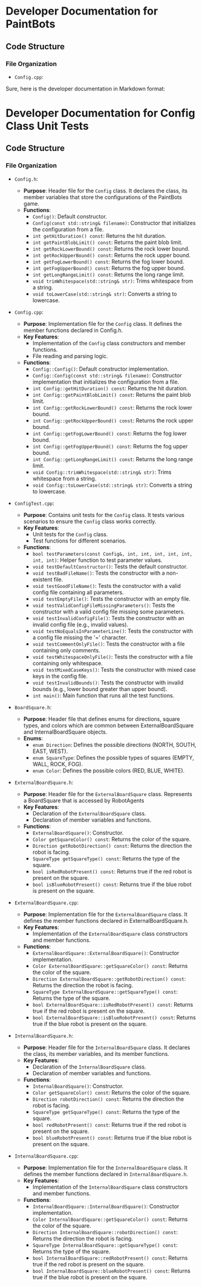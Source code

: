 # Developer Documentation for PaintBots

## Code Structure
### File Organization
- `Config.cpp`: 

Sure, here is the developer documentation in Markdown format:

# Developer Documentation for Config Class Unit Tests

## Code Structure

### File Organization

- `Config.h`:
  - **Purpose**: Header file for the `Config` class. It declares the class, its member variables that store the configurations of the PaintBots game. 
  - **Functions**:
    - `Config()`: Default constructor.
    - `Config(const std::string& filename)`: Constructor that initializes the configuration from a file.
    - `int getHitDuration() const`: Returns the hit duration.
    - `int getPaintBlobLimit() const`: Returns the paint blob limit.
    - `int getRockLowerBound() const`: Returns the rock lower bound.
    - `int getRockUpperBound() const`: Returns the rock upper bound.
    - `int getFogLowerBound() const`: Returns the fog lower bound.
    - `int getFogUpperBound() const`: Returns the fog upper bound.
    - `int getLongRangeLimit() const`: Returns the long range limit.
    - `void trimWhitespace(std::string& str)`: Trims whitespace from a string.
    - `void toLowerCase(std::string& str)`: Converts a string to lowercase.

- `Config.cpp`:
  - **Purpose**: Implementation file for the `Config` class. It defines the member functions declared in Config.h.
  - **Key Features**:
    - Implementation of the `Config` class constructors and member functions.
    - File reading and parsing logic.
  - **Functions**:
    - `Config::Config()`: Default constructor implementation.
    - `Config::Config(const std::string& filename)`: Constructor implementation that initializes the configuration from a file.
    - `int Config::getHitDuration() const`: Returns the hit duration.
    - `int Config::getPaintBlobLimit() const`: Returns the paint blob limit.
    - `int Config::getRockLowerBound() const`: Returns the rock lower bound.
    - `int Config::getRockUpperBound() const`: Returns the rock upper bound.
    - `int Config::getFogLowerBound() const`: Returns the fog lower bound.
    - `int Config::getFogUpperBound() const`: Returns the fog upper bound.
    - `int Config::getLongRangeLimit() const`: Returns the long range limit.
    - `void Config::trimWhitespace(std::string& str)`: Trims whitespace from a string.
    - `void Config::toLowerCase(std::string& str)`: Converts a string to lowercase.

- `ConfigTest.cpp`:
  - **Purpose**: Contains unit tests for the `Config` class. It tests various scenarios to ensure the `Config` class works correctly.
  - **Key Features**:
    - Unit tests for the `Config` class.
    - Test functions for different scenarios.
  - **Functions**:
    - `bool testParameters(const Config&, int, int, int, int, int, int, int)`: Helper function to test parameter values.
    - `void testDefaultConstructor()`: Tests the default constructor.
    - `void testBadFileName()`: Tests the constructor with a non-existent file.
    - `void testGoodFileName()`: Tests the constructor with a valid config file containing all parameters.
    - `void testEmptyFile()`: Tests the constructor with an empty file.
    - `void testValidConfigFileMissingParameters()`: Tests the constructor with a valid config file missing some parameters.
    - `void testInvalidConfigFile()`: Tests the constructor with an invalid config file (e.g., invalid values).
    - `void testNoEqualsInParameterLine()`: Tests the constructor with a config file missing the '=' character.
    - `void testCommentOnlyFile()`: Tests the constructor with a file containing only comments.
    - `void testWhitespaceOnlyFile()`: Tests the constructor with a file containing only whitespace.
    - `void testMixedCaseKeys()`: Tests the constructor with mixed case keys in the config file.
    - `void testInvalidBounds()`: Tests the constructor with invalid bounds (e.g., lower bound greater than upper bound).
    - `int main()`: Main function that runs all the test functions.

- `BoardSquare.h`:
  - **Purpose**: Header file that defines enums for directions, square types, and colors which are common between ExternalBoardSquare and InternalBoardSquare objects.
  - **Enums**:
    - `enum Direction`: Defines the possible directions (NORTH, SOUTH, EAST, WEST).
    - `enum SquareType`: Defines the possible types of squares (EMPTY, WALL, ROCK, FOG).
    - `enum Color`: Defines the possible colors (RED, BLUE, WHITE).

- `ExternalBoardSquare.h`:
  - **Purpose**: Header file for the `ExternalBoardSquare` class. Represents a BoardSquare that is accessed by RobotAgents
  - **Key Features**:
    - Declaration of the `ExternalBoardSquare` class.
    - Declaration of member variables and functions.
  - **Functions**:
    - `ExternalBoardSquare()`: Constructor.
    - `Color getSquareColor() const`: Returns the color of the square.
    - `Direction getRobotDirection() const`: Returns the direction the robot is facing.
    - `SquareType getSquareType() const`: Returns the type of the square.
    - `bool isRedRobotPresent() const`: Returns true if the red robot is present on the square.
    - `bool isBlueRobotPresent() const`: Returns true if the blue robot is present on the square.

- `ExternalBoardSquare.cpp`:
  - **Purpose**: Implementation file for the `ExternalBoardSquare` class. It defines the member functions declared in ExternalBoardSquare.h.
  - **Key Features**:
    - Implementation of the `ExternalBoardSquare` class constructors and member functions.
  - **Functions**:
    - `ExternalBoardSquare::ExternalBoardSquare()`: Constructor implementation.
    - `Color ExternalBoardSquare::getSquareColor() const`: Returns the color of the square.
    - `Direction ExternalBoardSquare::getRobotDirection() const`: Returns the direction the robot is facing.
    - `SquareType ExternalBoardSquare::getSquareType() const`: Returns the type of the square.
    - `bool ExternalBoardSquare::isRedRobotPresent() const`: Returns true if the red robot is present on the square.
    - `bool ExternalBoardSquare::isBlueRobotPresent() const`: Returns true if the blue robot is present on the square.

- `InternalBoardSquare.h`:
  - **Purpose**: Header file for the `InternalBoardSquare` class. It declares the class, its member variables, and its member functions.
  - **Key Features**:
    - Declaration of the `InternalBoardSquare` class.
    - Declaration of member variables and functions.
  - **Functions**:
    - `InternalBoardSquare()`: Constructor.
    - `Color getSquareColor() const`: Returns the color of the square.
    - `Direction robotDirection() const`: Returns the direction the robot is facing.
    - `SquareType getSquareType() const`: Returns the type of the square.
    - `bool redRobotPresent() const`: Returns true if the red robot is present on the square.
    - `bool blueRobotPresent() const`: Returns true if the blue robot is present on the square.

- `InternalBoardSquare.cpp`:
  - **Purpose**: Implementation file for the `InternalBoardSquare` class. It defines the member functions declared in `InternalBoardSquare.h`.
  - **Key Features**:
    - Implementation of the `InternalBoardSquare` class constructors and member functions.
  - **Functions**:
    - `InternalBoardSquare::InternalBoardSquare()`: Constructor implementation.
    - `Color InternalBoardSquare::getSquareColor() const`: Returns the color of the square.
    - `Direction InternalBoardSquare::robotDirection() const`: Returns the direction the robot is facing.
    - `SquareType InternalBoardSquare::getSquareType() const`: Returns the type of the square.
    - `bool InternalBoardSquare::redRobotPresent() const`: Returns true if the red robot is present on the square.
    - `bool InternalBoardSquare::blueRobotPresent() const`: Returns true if the blue robot is present on the square.

